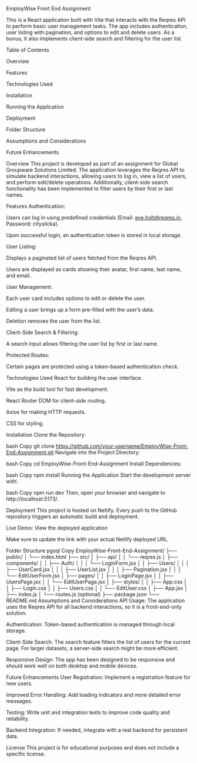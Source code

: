 EmployWise Front End Assignment

This is a React application built with Vite that interacts with the Reqres API to perform basic user management tasks. The app includes authentication, user listing with pagination, and options to edit and delete users. As a bonus, it also implements client-side search and filtering for the user list.

Table of Contents

Overview

Features

Technologies Used

Installation

Running the Application

Deployment

Folder Structure

Assumptions and Considerations

Future Enhancements

Overview
This project is developed as part of an assignment for Global Groupware Solutions Limited. The application leverages the Reqres API to simulate backend interactions, allowing users to log in, view a list of users, and perform edit/delete operations. Additionally, client-side search functionality has been implemented to filter users by their first or last names.

Features
Authentication:

Users can log in using predefined credentials (Email: eve.holt@reqres.in, Password: cityslicka).

Upon successful login, an authentication token is stored in local storage.

User Listing:

Displays a paginated list of users fetched from the Reqres API.

Users are displayed as cards showing their avatar, first name, last name, and email.

User Management:

Each user card includes options to edit or delete the user.

Editing a user brings up a form pre-filled with the user’s data.

Deletion removes the user from the list.

Client-Side Search & Filtering:

A search input allows filtering the user list by first or last name.

Protected Routes:

Certain pages are protected using a token-based authentication check.

Technologies Used
React for building the user interface.

Vite as the build tool for fast development.

React Router DOM for client-side routing.

Axios for making HTTP requests.

CSS for styling.

Installation
Clone the Repository:

bash
Copy
git clone https://github.com/your-username/EmployWise-Front-End-Assignment.git
Navigate into the Project Directory:

bash
Copy
cd EmployWise-Front-End-Assignment
Install Dependencies:

bash
Copy
npm install
Running the Application
Start the development server with:

bash
Copy
npm run dev
Then, open your browser and navigate to http://localhost:5173/.

Deployment
This project is hosted on Netlify. Every push to the GitHub repository triggers an automatic build and deployment.

Live Demo:
View the deployed application

Make sure to update the link with your actual Netlify deployed URL.

Folder Structure
pgsql
Copy
EmployWise-Front-End-Assignment/
├── public/
│   └── index.html
├── src/
│   ├── api/
│   │   └── reqres.js
│   ├── components/
│   │   ├── Auth/
│   │   │   └── LoginForm.jsx
│   │   ├── Users/
│   │   │   ├── UserCard.jsx
│   │   │   ├── UserList.jsx
│   │   │   ├── Pagination.jsx
│   │   │   └── EditUserForm.jsx
│   ├── pages/
│   │   ├── LoginPage.jsx
│   │   ├── UsersPage.jsx
│   │   └── EditUserPage.jsx
│   ├── styles/
│   │   ├── App.css
│   │   ├── Login.css
│   │   ├── Users.css
│   │   └── EditUser.css
│   ├── App.jsx
│   ├── index.js
│   └── routes.js (optional)
├── package.json
└── README.md
Assumptions and Considerations
API Usage:
The application uses the Reqres API for all backend interactions, so it is a front-end-only solution.

Authentication:
Token-based authentication is managed through local storage.

Client-Side Search:
The search feature filters the list of users for the current page. For larger datasets, a server-side search might be more efficient.

Responsive Design:
The app has been designed to be responsive and should work well on both desktop and mobile devices.

Future Enhancements
User Registration:
Implement a registration feature for new users.

Improved Error Handling:
Add loading indicators and more detailed error messages.

Testing:
Write unit and integration tests to improve code quality and reliability.

Backend Integration:
If needed, integrate with a real backend for persistent data.

License
This project is for educational purposes and does not include a specific license.

